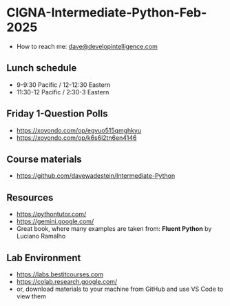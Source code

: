 # CIGNA-Intermediate-Python-Feb-2025
* How to reach me: dave@developintelligence.com

## Lunch schedule
* 9-9:30 Pacific / 12-12:30 Eastern
* 11:30-12 Pacific / 2:30-3 Eastern

## Friday 1-Question Polls
* https://xoyondo.com/op/egvuo515qmghkyu
* https://xoyondo.com/op/k6s6i2tn6en4146

## Course materials
* https://github.com/davewadestein/Intermediate-Python

## Resources
* https://pythontutor.com/
* https://gemini.google.com/
* Great book, where many examples are taken from: __Fluent Python__ by Luciano Ramalho
  
## Lab Environment
* https://labs.bestitcourses.com
* https://colab.research.google.com/
* or, download materials to your machine from GitHub and use VS Code to view them


